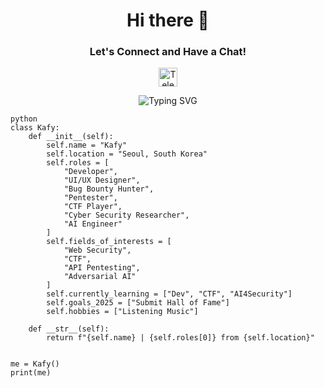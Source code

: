 <!-- Intro Section -->
<div align="center">
  <h1>Hi there 👋</h1>
  <h3>Let's Connect and Have a Chat!</h3>
  <p>
    <a href="https://t.me/acherisxx">
      <img height="30" src="https://upload.wikimedia.org/wikipedia/commons/8/82/Telegram_logo.svg" alt="Telegram" />
    </a>
  </p>
</div>

<!-- Typing Animation -->
<p align="center">
  <img src="https://readme-typing-svg.demolab.com?font=Fira+Code&size=22&pause=1000&color=00FF88&center=true&vCenter=true&width=500&lines=Developer;Bug+Bounty+Hunter;Cyber+Security+Researcher;AI+%26+ML+Engineer;UI%2FUX+Designer" alt="Typing SVG" />
</p>

<!-- Python Code Style -->
```
python
class Kafy:
    def __init__(self):
        self.name = "Kafy"
        self.location = "Seoul, South Korea"
        self.roles = [
            "Developer",
            "UI/UX Designer",
            "Bug Bounty Hunter",
            "Pentester",
            "CTF Player",
            "Cyber Security Researcher",
            "AI Engineer"
        ]
        self.fields_of_interests = [
            "Web Security",
            "CTF",
            "API Pentesting",
            "Adversarial AI"
        ]
        self.currently_learning = ["Dev", "CTF", "AI4Security"]
        self.goals_2025 = ["Submit Hall of Fame"]
        self.hobbies = ["Listening Music"]

    def __str__(self):
        return f"{self.name} | {self.roles[0]} from {self.location}"


me = Kafy()
print(me)
```

<!-- Animated JSON Card Style --> 
<div align="center"> 
  <img src="https://github-readme-stats.vercel.app/api?username=00x0kafyy&show_icons=false&hide=stars,prs,issues,contribs&theme=tokyonight&custom_title=about%20kafy&hide_border=true&include_all_commits=false" alt="Fake JSON" style="display:none"/>
</div>
